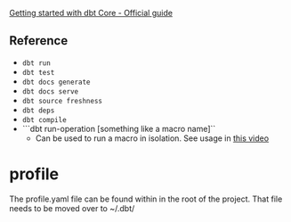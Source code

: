 
[Getting started with dbt Core - Official guide](https://docs.getdbt.com/docs/get-started/getting-started-dbt-core)


## Reference

* ```dbt run```
* ```dbt test```
* ```dbt docs generate```
* ```dbt docs serve```
* ```dbt source freshness```
* ```dbt deps```
* ```dbt compile```
* ```dbt run-operation [something like a macro name]``
    * Can be used to run a macro in isolation. See usage in [this video](https://courses.getdbt.com/courses/take/jinja-macros-packages/lessons/32342708-grant-select-macro)

# profile

The profile.yaml file can be found within in the root of the project. That file needs to be moved over to ~/.dbt/
